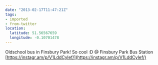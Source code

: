 ```yaml
---
date: "2013-02-17T11:47:21Z"
tags:
- imported
- from-twitter
location:
  latitude: 51.56567659
  longitude: -0.10701478
---
```

Oldschool bus in Finsbury Park\! So cool :D @ Finsbury Park Bus Station [https://instagr.am/p/V1LddCyIef/](https://instagr.am/p/V1LddCyIef/)

